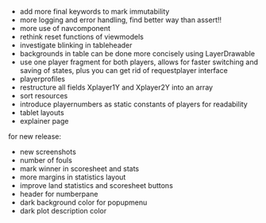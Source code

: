 - add more final keywords to mark immutability
- more logging and error handling, find better way than assert!!
- more use of navcomponent
- rethink reset functions of viewmodels
- investigate blinking in tableheader
- backgrounds in table can be done more concisely using LayerDrawable
- use one player fragment for both players, allows for faster switching and saving of states, plus you can get rid of requestplayer interface
- playerprofiles
- restructure all fields Xplayer1Y and Xplayer2Y into an array
- sort resources
- introduce playernumbers as static constants of players for readability
- tablet layouts
- explainer page


for new release:
- new screenshots
- number of fouls
- mark winner in scoresheet and stats
- more margins in statistics layout
- improve land statistics and scoresheet buttons
- header for numberpane
- dark background color for popupmenu
- dark plot description color
